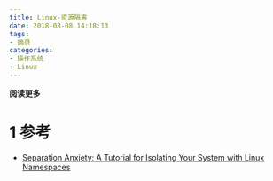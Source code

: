 ```yaml
---
title: Linux-资源隔离
date: 2018-08-08 14:18:13
tags: 
- 摘录
categories: 
- 操作系统
- Linux
---
```


__阅读更多__

<!--more-->

# 1 参考

* [Separation Anxiety: A Tutorial for Isolating Your System with Linux Namespaces](https://www.toptal.com/linux/separation-anxiety-isolating-your-system-with-linux-namespaces)
